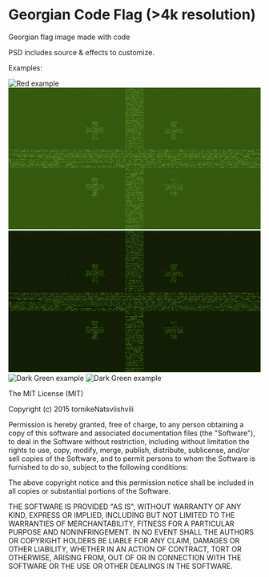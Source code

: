 # Georgian Code Flag (>4k resolution)
Georgian flag image made with code

PSD includes source & effects to customize.

Examples:

![Red example](/examples/GeoFlagRed.jpg?raw=true)
![Light Green example](/examples/GeoFlagLightGreen.png?raw=true)
![Dark Green  example](/examples/GeoFlagDarkGreen.png?raw=true)
![Dark Green  example](/examples/GeoFlagDarkBlue.png?raw=true)
![Dark Green  example](/examples/GeoFlagDarkEmerald.png?raw=true)






The MIT License (MIT)

Copyright (c) 2015 tornikeNatsvlishvili

Permission is hereby granted, free of charge, to any person obtaining a copy
of this software and associated documentation files (the "Software"), to deal
in the Software without restriction, including without limitation the rights
to use, copy, modify, merge, publish, distribute, sublicense, and/or sell
copies of the Software, and to permit persons to whom the Software is
furnished to do so, subject to the following conditions:

The above copyright notice and this permission notice shall be included in all
copies or substantial portions of the Software.

THE SOFTWARE IS PROVIDED "AS IS", WITHOUT WARRANTY OF ANY KIND, EXPRESS OR
IMPLIED, INCLUDING BUT NOT LIMITED TO THE WARRANTIES OF MERCHANTABILITY,
FITNESS FOR A PARTICULAR PURPOSE AND NONINFRINGEMENT. IN NO EVENT SHALL THE
AUTHORS OR COPYRIGHT HOLDERS BE LIABLE FOR ANY CLAIM, DAMAGES OR OTHER
LIABILITY, WHETHER IN AN ACTION OF CONTRACT, TORT OR OTHERWISE, ARISING FROM,
OUT OF OR IN CONNECTION WITH THE SOFTWARE OR THE USE OR OTHER DEALINGS IN THE
SOFTWARE.
